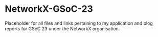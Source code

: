 # NetworkX-GSoC-23
Placeholder for all files and links pertaining to my application and blog reports for GSoC 23 under the NetworkX organisation.

